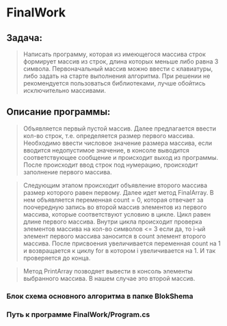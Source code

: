 # FinalWork
## Задача:
>Написать программу, которая из имеющегося массива строк формирует массив из строк, длина которых меньше либо равна 3 символа. Первоначальный массив можно ввести с клавиатуры, либо задать на старте выполнения алгоритма. При решении не рекомендуется пользоваться библиотеками, лучше обойтись исключительно массивами. 
## Описание программы:
>Объявляется первый пустой массив. Далее предлагается ввести кол-во строк, т.е. определяется размер первого массива. Необходимо ввести числовое значение размера массива, если вводится недопустимое значение, в консоле выводится соответствующее сообщение и происходит выход из программы. После происходит ввод строк под нумерацию, происходит заполнение первого массива. 

>Следующим этапом происходит объявление второго массива размер которого равен первому. Далее идет метод FinalArray. В нем объявляется переменная count = 0, которая отвечает за поочередную запись во второй массив элементов из первого массива, которые соответствуют условию в цикле. Цикл равен длине первого массива. Внутри цикла происходит проверка элементов массива на кол-во символов <= 3 если да, то i-ый элемент первого массива заносится в count элемент второго массива.  После присвоения увеличивается переменная count на 1 и возвращается к циклу for в котором i увеличивается на 1. И так проверяется до конца.

>Метод PrintArray позводяет вывести в консоль элементы выбранного массива. В нашем случае это второй массив.

### Блок схема основного алгоритма в папке BlokShema
### Путь к программе FinalWork/Program.cs
